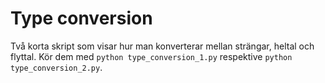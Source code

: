 # Type conversion

Två korta skript som visar hur man konverterar mellan strängar, heltal och flyttal. Kör dem med `python type_conversion_1.py` respektive `python type_conversion_2.py`.

